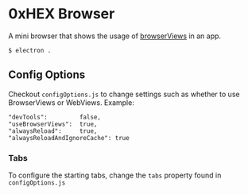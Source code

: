 # 0xHEX Browser

A mini browser that shows the usage of [browserViews](https://electronjs.org/docs/api/browser-view) in an app.

```
$ electron .
```

## Config Options

Checkout `configOptions.js` to change settings such as whether to use BrowserViews or WebViews. Example:

```
"devTools":         false,
"useBrowserViews":  true,
"alwaysReload":     true,
"alwaysReloadAndIgnoreCache": true
```

### Tabs

To configure the starting tabs, change the `tabs` property found in `configOptions.js`

